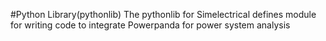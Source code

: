 #Python Library(pythonlib)
The pythonlib for Simelectrical defines module for writing code to integrate Powerpanda for power system analysis
